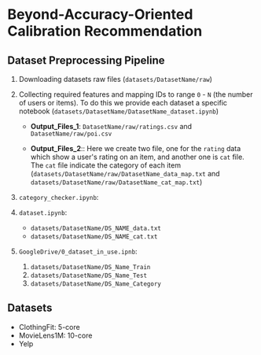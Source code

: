 # ‌Beyond-Accuracy-Oriented Calibration Recommendation

## Dataset Preprocessing Pipeline

1. Downloading datasets raw files (`datasets/DatasetName/raw`)

2. Collecting required features and mapping IDs to range `0` - `N` (the number of users or items). To do this we provide each dataset a specific notebook (`datasets/DatasetName/DatasetName_dataset.ipynb`)

    - __Output_Files_1__: `DatasetName/raw/ratings.csv` and `DatasetName/raw/poi.csv`

    - __Output_Files_2__:: Here we create two file, one for the `rating` data which show a user's rating on an item, and another one is `cat` file. The `cat` file indicate the category of each item (`datasets/DatasetName/raw/DatasetName_data_map.txt` and `datasets/DatasetName/raw/DatasetName_cat_map.txt`)

3. `category_checker.ipynb`:

4. `dataset.ipynb`:

    - `datasets/DatasetName/DS_NAME_data.txt`
    - `datasets/DatasetName/DS_NAME_cat.txt`
    
5. `GoogleDrive/0_dataset_in_use.ipnb`:

    1. `datasets/DatasetName/DS_Name_Train`
    2. `datasets/DatasetName/DS_Name_Test`
    3. `datasets/DatasetName/DS_Name_Category`

## Datasets
- ClothingFit: 5-core
- MovieLens1M: 10-core
- Yelp
